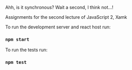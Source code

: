 Ahh, is it synchronous? Wait a second, I think not...!

Assignments for the second lecture of JavaScript 2, Xamk

To run the development server and react host run:
### `npm start`

To run the tests run:
### `npm test`